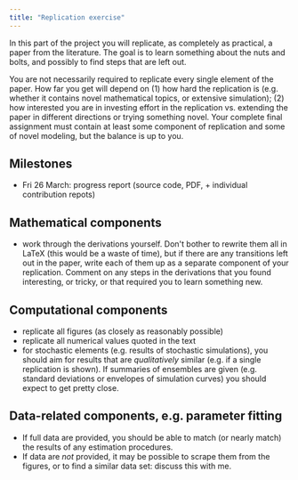 ```yaml
---
title: "Replication exercise"
---
```


In this part of the project you will replicate, as completely as practical, a paper from the literature. The goal is to learn something about the nuts and bolts, and possibly to find steps that are left out.

You are not necessarily required to replicate every single element of the paper. How far you get will depend on (1) how hard the replication is (e.g. whether it contains novel mathematical topics, or extensive simulation); (2) how interested you are in investing effort in the replication vs. extending the paper in different directions or trying something novel. Your complete final assignment must contain at least some component of replication and some of novel modeling, but the balance is up to you.

## Milestones

- Fri 26 March: progress report (source code, PDF, + individual contribution repots)

## Mathematical components

* work through the derivations yourself. Don't bother to rewrite them all in LaTeX (this would be a waste of time), but if there are any transitions left out in the paper, write each of them up as a separate component of your replication. Comment on any steps in the derivations that you found interesting, or tricky, or that required you to learn something new.

## Computational components

* replicate all figures (as closely as reasonably possible)
* replicate all numerical values quoted in the text
* for stochastic elements (e.g. results of stochastic simulations), you should aim for results that are *qualitatively* similar (e.g. if a single replication is shown).  If summaries of ensembles are given (e.g. standard deviations or envelopes of simulation curves) you should expect to get pretty close.

## Data-related components, e.g. parameter fitting

* If full data are provided, you should be able to match (or nearly match) the results of any estimation procedures.
* If data are *not* provided, it may be possible to scrape them from the figures, or to find a similar data set: discuss this with me.


